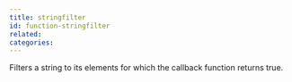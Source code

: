 ```yaml
---
title: stringfilter
id: function-stringfilter
related:
categories:
---
```


Filters a string to its elements for which the callback function returns true.